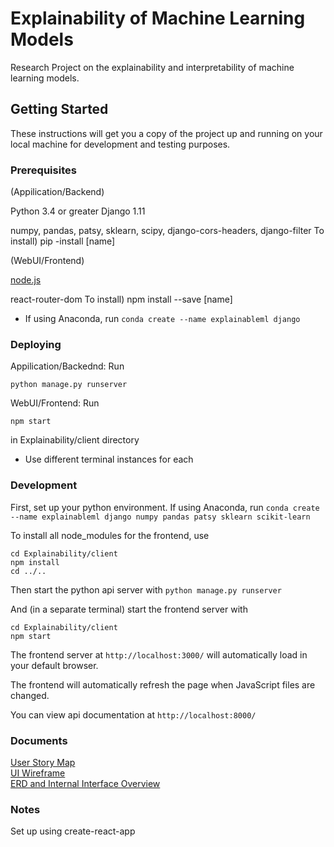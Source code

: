 # Explainability of Machine Learning Models

Research Project on the explainability and interpretability of machine learning models.

## Getting Started

These instructions will get you a copy of the project up and running on your local machine for development and testing purposes. 

### Prerequisites

(Appilication/Backend)

  Python 3.4 or greater
  Django 1.11
  
  numpy, pandas, patsy, sklearn, scipy, django-cors-headers, django-filter
  To install) pip -install [name] 
  
(WebUI/Frontend)

  <a href="https://nodejs.org/en/download/">node.js</a>
  
  react-router-dom
  To install) npm install --save [name] 


* If using Anaconda, run `conda create --name explainableml django`

### Deploying

Appilication/Backednd: Run 

`python manage.py runserver`

WebUI/Frontend: Run 

`npm start` 

in Explainability/client directory

* Use different terminal instances for each

### Development

First, set up your python environment. If using Anaconda, run
`conda create --name explainableml django numpy pandas patsy sklearn scikit-learn`

To install all node_modules for the frontend, use
```
cd Explainability/client
npm install
cd ../..
```

Then start the python api server with `python manage.py runserver`

And (in a separate terminal) start the frontend server with
```
cd Explainability/client
npm start
```

The frontend server at `http://localhost:3000/` will automatically load in your default browser.

The frontend will automatically refresh the page when JavaScript files are changed.

You can view api documentation at `http://localhost:8000/`

### Documents

<a href="https://drive.google.com/open?id=1mvqfzQ_mZhfX1jMKooT67kJvRwBtw27upqGH7I-9D44"> User Story Map </a> <br>
<a href="https://drive.google.com/open?id=1-lky_fUsFvXq8yCx_ntPu27eIgZT6C3BqkOzpVsHK7s"> UI Wireframe </a> <br>
<a href="https://drive.google.com/open?id=1IAgED8UqGe9xtYx7QaCvNz9XhzNlivJJkf72wv6CMRA4"> ERD and Internal Interface Overview</a><br>

### Notes

Set up using create-react-app
